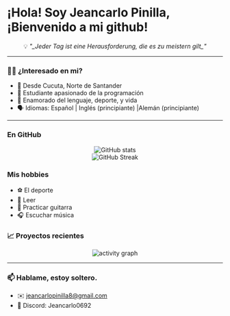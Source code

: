 # ¡Hola! Soy Jeancarlo Pinilla, ¡Bienvenido a mi github!

<p align="center">💡 <em>"_Jeder Tag ist eine Herausforderung, die es zu meistern gilt_"</em></p>


---

### 🧑‍💻 ¿Interesado en mi? 

- 📍 Desde Cucuta, Norte de Santander
- 🧑 Estudiante apasionado de la programación
- 🧠 Enamorado del lenguaje, deporte,  y vida  
- 🗣️ Idiomas: Español | Inglés (principiante) |Alemán (principiante)

---

### En GitHub

<p align="center">
  <img src="https://github-readme-stats.vercel.app/api?username=JeancarPinilla3&show_icons=true&theme=tokyonight&hide_title=true&count_private=true" alt="GitHub stats" />
  <br />
  <img src="https://github-readme-streak-stats.herokuapp.com/?user=JeancarPinilla&theme=tokyonight" alt="GitHub Streak" />
  <br /> 

### Mis hobbies

- ⚽ El deporte
- 📖 Leer
- 🎸 Practicar guitarra
- 🎧 Escuchar música

  
### 📈 Proyectos recientes

<p align="center">
  <img src="https://github-readme-activity-graph.vercel.app/graph?username=JeancarPinilla&theme=tokyo-night&area=true" alt="activity graph" />
</p>

---

### 📫 Hablame, estoy soltero.

- ✉️ jeancarlopinilla8@gmail.com
- 👾 Discord: Jeancarlo0692
